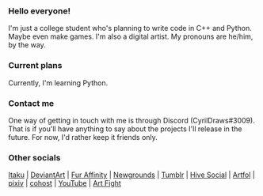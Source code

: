 ### Hello everyone!
I'm just a college student who's planning to write code in C++ and Python. Maybe even make games. I'm also a digital artist. My pronouns are he/him, by the way.
### Current plans
Currently, I'm learning Python.
### Contact me
One way of getting in touch with me is through Discord (CyrilDraws#3009). That is if you'll have anything to say about the projects I'll release in the future. For now, I'd rather keep it friends only.
### Other socials
[Itaku](https://itaku.ee/profile/cyrildraws) | 
[DeviantArt](https://deviantart.com/cyrildraws) | 
[Fur Affinity](https://furaffinity.net/user/cyrildraws) | 
[Newgrounds](https://cyrildraws.newgrounds.com) | 
[Tumblr](https://cyrildraws.tumblr.com) | 
[Hive Social](https://hive.page.link/S7Sd) | 
[Artfol](https://artfol.co/cyrildraws) | 
[pixiv](https://pixiv.me/cyrildraws) |
[cohost](https://cohost.org/cyrildraws) | 
[YouTube](https://youtube.com/@CyrilDraws) |
[Art Fight](https://artfight.net/~CyrilDraws)
